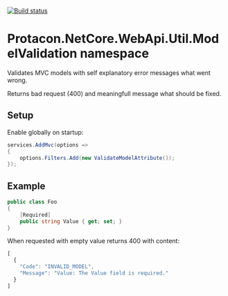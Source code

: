 [![Build status](https://ci.appveyor.com/api/projects/status/4k9jfvn49u7geb9u?svg=true)](https://ci.appveyor.com/project/savpek/protacon-netcore-webapi-util)

# Protacon.NetCore.WebApi.Util.ModelValidation namespace
Validates MVC models with self explanatory error messages what went wrong.

Returns bad request (400) and meaningfull message what should be fixed.

## Setup

Enable globally on startup:
```cs
services.AddMvc(options =>
{
    options.Filters.Add(new ValidateModelAttribute());
});
```

## Example
```cs
public class Foo
{
    [Required]
    public string Value { get; set; }
}
```

When requested with empty value returns 400 with content:
```javascript
[
  {
    "Code": "INVALID_MODEL",
    "Message": "Value: The Value field is required."
  }
]
```
